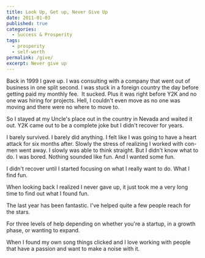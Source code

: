 ```yaml
---
title: Look Up, Get up, Never Give Up
date: 2011-01-03
published: true
categories:
  - Success & Prosperity
tags:
  - prosperity
  - self-worth
permalink: /give/
excerpt: Never give up
---
```

Back in 1999 I gave up. I was consulting with a company that went out of business in one split second. I was stuck in a foreign country the day before getting paid my monthly fee.  It sucked. Plus it was right before Y2K and no one was hiring for projects. Hell, I couldn't even move as no one was moving and there were no where to move to.

So I stayed at my Uncle's place out in the country in Nevada and waited it out. Y2K came out to be a complete joke but I didn't recover for years.

I barely survived. I barely did anything. I felt like I was going to have a heart attack for six months after. Slowly the stress of realizing I worked with con-men went away. I slowly was able to think straight. But I didn't know what to do. I was bored. Nothing sounded like fun. And I wanted some fun.

I didn't recover until I started focusing on what I really want to do. What I find fun.

When looking back I realized I never gave up, it just took me a very long time to find out what I found fun.

The last year has been fantastic. I've helped quite a few people reach for the stars.

For three levels of help depending on whether you're a startup, in a growth phase, or wanting to expand.

When I found my own song things clicked and I love working with people that have a passion and want to make a noise with it.